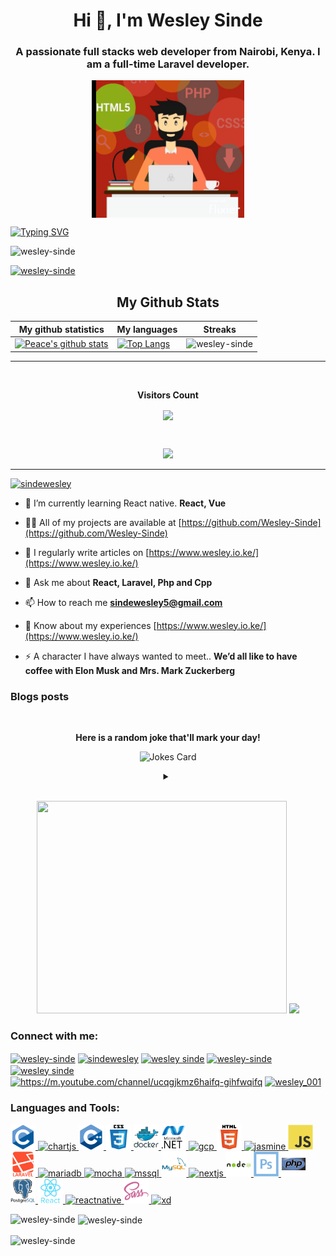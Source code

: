 <h1 align="center">Hi 👋, I'm Wesley Sinde</h1>
<h3 align="center">A passionate full stacks web developer from Nairobi, Kenya. I am a full-time Laravel developer.</h3>





<p align="center"> 
  <a href="https://wesley.io.ke/" target="blank">
  <img align="center" src="https://github.com/Wesley-Sinde/Social-networking-application-in-laravel-for-members-of-neighborhood-Nextdoo-clone-/blob/master/New%20Project.gif?raw=true" alt="Wesley" height="220"/>
  </a>
</p>

[![Typing SVG](https://readme-typing-svg.herokuapp.com?size=24&color=F7D500&center=true&lines=HELLO+THERE!;I+SPECIALIZE+IN+WEB+DEVELOPMENT%2C;SOFTWARE+TESTING%2C+AND+DEVOPS.;I'M+INTERESTED+IN+WEB+DEVELOPMENT+AND+MACHINE+LEARNING;I+ENJOY+PLAYING+GAMES+AND+PLAYING+VOLLEYBALL+%3A%2529)](https://git.io/typing-svg)

<p align="left"> <img src="https://komarev.com/ghpvc/?username=wesley-sinde&label=Profile%20views&color=0e75b6&style=flat" alt="wesley-sinde" /> </p>

<p align="left"> <a href="https://github.com/ryo-ma/github-profile-trophy"><img src="https://github-profile-trophy.vercel.app/?username=wesley-sinde" alt="wesley-sinde" /></a> </p>



<!-- START NEW SECTION -->
<p align="center">
 <h2 align="center">My Github Stats</h2>

| My github statistics                                                                                                                                                  | My languages                                                                                                                                                                         | Streaks                                                                                        |
| --------------------------------------------------------------------------------------------------------------------------------------------------------------------- | ------------------------------------------------------------------------------------------------------------------------------------------------------------------------------------ | ---------------------------------------------------------------------------------------------- |
| [![Peace's github stats](https://github-readme-stats.vercel.app/api?username=wesley-sinde&show_icons=true&theme=dark&hide_title=true)](https://github.com/wesley-sinde) | [![Top Langs](https://github-readme-stats.vercel.app/api/top-langs/?username=wesley-sinde&show_icons=true&theme=dark&layout=compact&hide_title=true)](https://github.com/wesley-sinde) | ![wesley-sinde](https://github-readme-streak-stats.herokuapp.com/?user=Wesley-Sinde&theme=dark) |

<hr>

<!-- START NEW SECTION -->
<div align="center">
<br><p align="centre"><b>Visitors Count</b></p>  
<p align="center"><img align="center" src="https://profile-counter.glitch.me/{wesley-sinde}/count.svg" /></p> 
<br></div>

<p align="center">

 <img align="" height='120px' src="https://raw.githubusercontent.com/rodrigograca31/rodrigograca31/master/matrix.svg" />

</p>
<hr>

<!-- START NEW SECTION -->



<p align="left"> <a href="https://twitter.com/sindewesley" target="blank"><img src="https://img.shields.io/twitter/follow/sindewesley?logo=twitter&style=for-the-badge" alt="sindewesley" /></a> </p>

- 🌱 I’m currently learning React native. **React, Vue**

- 👨‍💻 All of my projects are available at [https://github.com/Wesley-Sinde](https://github.com/Wesley-Sinde)

- 📝 I regularly write articles on [https://www.wesley.io.ke/](https://www.wesley.io.ke/)

- 💬 Ask me about **React, Laravel, Php and Cpp**

- 📫 How to reach me **sindewesley5@gmail.com**

- 📄 Know about my experiences [https://www.wesley.io.ke/](https://www.wesley.io.ke/)

- ⚡ A character I have always wanted to meet.. **We’d all like to have coffee with Elon Musk and Mrs. Mark Zuckerberg**

### Blogs posts
<!-- BLOG-POST-LIST:START -->
<!-- BLOG-POST-LIST:END -->
<div align="center">
 <br>
 <p align="centre"><b> Here is a random joke that'll mark your day!</b></p> 
 
![Jokes Card](https://readme-jokes.vercel.app/api) 
 
<details><summary align="center"> </samp></summary><p align ="centre"> Refresh page to load New joke</p></details>
<br>
<p align="center">
  <img src="https://raw.githubusercontent.com/Ayushparikh-code/Ayushparikh-code/main/me.gif" width=400 height=340>
  <img src="https://raw.githubusercontent.com/Ayushparikh-code/Ayushparikh-code/main/new.gif" height=340/>
</p>
</div>
<h3 align="left">Connect with me:</h3>
<p align="left">
<a href="https://dev.to/wesley-sinde" target="blank"><img align="center" src="https://raw.githubusercontent.com/rahuldkjain/github-profile-readme-generator/master/src/images/icons/Social/devto.svg" alt="wesley-sinde" height="30" width="40" /></a>
<a href="https://twitter.com/sindewesley" target="blank"><img align="center" src="https://raw.githubusercontent.com/rahuldkjain/github-profile-readme-generator/master/src/images/icons/Social/twitter.svg" alt="sindewesley" height="30" width="40" /></a>
<a href="https://linkedin.com/in/wesley sinde" target="blank"><img align="center" src="https://raw.githubusercontent.com/rahuldkjain/github-profile-readme-generator/master/src/images/icons/Social/linked-in-alt.svg" alt="wesley sinde" height="30" width="40" /></a>
<a href="https://stackoverflow.com/users/wesley-sinde" target="blank"><img align="center" src="https://raw.githubusercontent.com/rahuldkjain/github-profile-readme-generator/master/src/images/icons/Social/stack-overflow.svg" alt="wesley-sinde" height="30" width="40" /></a>
<a href="https://fb.com/wesley sinde" target="blank"><img align="center" src="https://raw.githubusercontent.com/rahuldkjain/github-profile-readme-generator/master/src/images/icons/Social/facebook.svg" alt="wesley sinde" height="30" width="40" /></a>
<a href="https://www.youtube.com/c/https://m.youtube.com/channel/ucqgjkmz6haifq-gihfwqifq" target="blank"><img align="center" src="https://raw.githubusercontent.com/rahuldkjain/github-profile-readme-generator/master/src/images/icons/Social/youtube.svg" alt="https://m.youtube.com/channel/ucqgjkmz6haifq-gihfwqifq" height="30" width="40" /></a>
<a href="https://www.codechef.com/users/wesley_001" target="blank"><img align="center" src="https://cdn.jsdelivr.net/npm/simple-icons@3.1.0/icons/codechef.svg" alt="wesley_001" height="30" width="40" /></a>
</p>

<h3 align="left">Languages and Tools:</h3>
<p align="left"> <a href="https://www.cprogramming.com/" target="_blank" rel="noreferrer"> <img src="https://raw.githubusercontent.com/devicons/devicon/master/icons/c/c-original.svg" alt="c" width="40" height="40"/> </a> <a href="https://www.chartjs.org" target="_blank" rel="noreferrer"> <img src="https://www.chartjs.org/media/logo-title.svg" alt="chartjs" width="40" height="40"/> </a> <a href="https://www.w3schools.com/cpp/" target="_blank" rel="noreferrer"> <img src="https://raw.githubusercontent.com/devicons/devicon/master/icons/cplusplus/cplusplus-original.svg" alt="cplusplus" width="40" height="40"/> </a> <a href="https://www.w3schools.com/css/" target="_blank" rel="noreferrer"> <img src="https://raw.githubusercontent.com/devicons/devicon/master/icons/css3/css3-original-wordmark.svg" alt="css3" width="40" height="40"/> </a> <a href="https://www.docker.com/" target="_blank" rel="noreferrer"> <img src="https://raw.githubusercontent.com/devicons/devicon/master/icons/docker/docker-original-wordmark.svg" alt="docker" width="40" height="40"/> </a> <a href="https://dotnet.microsoft.com/" target="_blank" rel="noreferrer"> 
  <img src="https://raw.githubusercontent.com/devicons/devicon/master/icons/dot-net/dot-net-original-wordmark.svg" alt="dotnet" width="40" height="40"/>
  </a> <a href="https://cloud.google.com" target="_blank" rel="noreferrer"> <img src="https://www.vectorlogo.zone/logos/google_cloud/google_cloud-icon.svg" alt="gcp" width="40" height="40"/> </a> <a href="https://www.w3.org/html/" target="_blank" rel="noreferrer"> <img src="https://raw.githubusercontent.com/devicons/devicon/master/icons/html5/html5-original-wordmark.svg" alt="html5" width="40" height="40"/> </a> <a href="https://jasmine.github.io/" target="_blank" rel="noreferrer"> <img src="https://www.vectorlogo.zone/logos/jasmine/jasmine-icon.svg" alt="jasmine" width="40" height="40"/> </a> <a href="https://developer.mozilla.org/en-US/docs/Web/JavaScript" target="_blank" rel="noreferrer"> <img src="https://raw.githubusercontent.com/devicons/devicon/master/icons/javascript/javascript-original.svg" alt="javascript" width="40" height="40"/> </a> <a href="https://laravel.com/" target="_blank" rel="noreferrer"> <img src="https://raw.githubusercontent.com/devicons/devicon/master/icons/laravel/laravel-plain-wordmark.svg" alt="laravel" width="40" height="40"/> </a> <a href="https://mariadb.org/" target="_blank" rel="noreferrer"> <img src="https://www.vectorlogo.zone/logos/mariadb/mariadb-icon.svg" alt="mariadb" width="40" height="40"/> </a> <a href="https://mochajs.org" target="_blank" rel="noreferrer"> <img src="https://www.vectorlogo.zone/logos/mochajs/mochajs-icon.svg" alt="mocha" width="40" height="40"/> </a> <a href="https://www.microsoft.com/en-us/sql-server" target="_blank" rel="noreferrer"> <img src="https://www.svgrepo.com/show/303229/microsoft-sql-server-logo.svg" alt="mssql" width="40" height="40"/> </a> <a href="https://www.mysql.com/" target="_blank" rel="noreferrer"> <img src="https://raw.githubusercontent.com/devicons/devicon/master/icons/mysql/mysql-original-wordmark.svg" alt="mysql" width="40" height="40"/> </a> <a href="https://nextjs.org/" target="_blank" rel="noreferrer"> <img src="https://cdn.worldvectorlogo.com/logos/nextjs-2.svg" alt="nextjs" width="40" height="40"/> </a> <a href="https://nodejs.org" target="_blank" rel="noreferrer"> <img src="https://raw.githubusercontent.com/devicons/devicon/master/icons/nodejs/nodejs-original-wordmark.svg" alt="nodejs" width="40" height="40"/> </a> <a href="https://www.photoshop.com/en" target="_blank" rel="noreferrer"> <img src="https://raw.githubusercontent.com/devicons/devicon/master/icons/photoshop/photoshop-line.svg" alt="photoshop" width="40" height="40"/> </a> <a href="https://www.php.net" target="_blank" rel="noreferrer"> <img src="https://raw.githubusercontent.com/devicons/devicon/master/icons/php/php-original.svg" alt="php" width="40" height="40"/> </a> <a href="https://www.postgresql.org" target="_blank" rel="noreferrer"> <img src="https://raw.githubusercontent.com/devicons/devicon/master/icons/postgresql/postgresql-original-wordmark.svg" alt="postgresql" width="40" height="40"/> </a> <a href="https://reactjs.org/" target="_blank" rel="noreferrer"> <img src="https://raw.githubusercontent.com/devicons/devicon/master/icons/react/react-original-wordmark.svg" alt="react" width="40" height="40"/> </a> <a href="https://reactnative.dev/" target="_blank" rel="noreferrer"> <img src="https://reactnative.dev/img/header_logo.svg" alt="reactnative" width="40" height="40"/> </a> <a href="https://sass-lang.com" target="_blank" rel="noreferrer"> <img src="https://raw.githubusercontent.com/devicons/devicon/master/icons/sass/sass-original.svg" alt="sass" width="40" height="40"/> </a> <a href="https://www.adobe.com/products/xd.html" target="_blank" rel="noreferrer"> <img src="https://cdn.worldvectorlogo.com/logos/adobe-xd.svg" alt="xd" width="40" height="40"/> </a> </p>

<p><img align="left" src="https://github-readme-stats.vercel.app/api/top-langs?username=wesley-sinde&show_icons=true&locale=en&layout=compact" alt="wesley-sinde" /></p>

<p>&nbsp;<img align="center" src="https://github-readme-stats.vercel.app/api?username=wesley-sinde&show_icons=true&locale=en" alt="wesley-sinde" /></p>

<p><img align="center" src="https://github-readme-streak-stats.herokuapp.com/?user=wesley-sinde&" alt="wesley-sinde" /></p>
